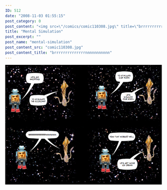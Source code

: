 ```yaml
---
ID: 512
date: "2008-11-03 01:55:15"
post_category: 0
post_content: "<img src=\"/comics/comic110308.jpg\" title=\"brrrrrrrrrrrrrrnnnnnnnnnnn\" />"
title: "Mental Simulation"
post_excerpt: ""
post_name: "mental-simulation"
post_content_src: "comic110308.jpg"
post_content_title: "brrrrrrrrrrrrrrnnnnnnnnnnn"
---
```



[![brrrrrrrrrrrrrrnnnnnnnnnnn](/comics-hi-res/comic110308.jpg)](/comics-hi-res/comic110308.jpg "brrrrrrrrrrrrrrnnnnnnnnnnn")
